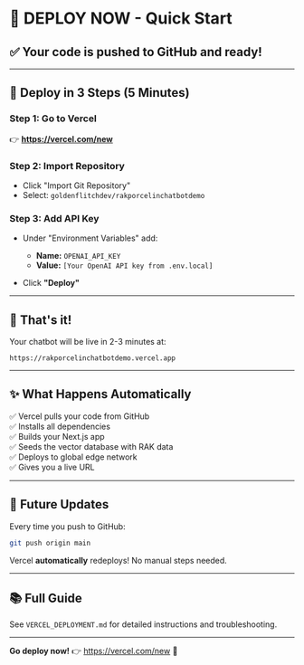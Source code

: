 # 🚀 DEPLOY NOW - Quick Start

## ✅ Your code is pushed to GitHub and ready!

---

## 📍 Deploy in 3 Steps (5 Minutes)

### Step 1: Go to Vercel
👉 **https://vercel.com/new**

### Step 2: Import Repository
- Click "Import Git Repository"
- Select: `goldenflitchdev/rakporcelinchatbotdemo`

### Step 3: Add API Key
- Under "Environment Variables" add:
  - **Name:** `OPENAI_API_KEY`
  - **Value:** `[Your OpenAI API key from .env.local]`
  
- Click **"Deploy"**

---

## 🎉 That's it!

Your chatbot will be live in 2-3 minutes at:
```
https://rakporcelinchatbotdemo.vercel.app
```

---

## ✨ What Happens Automatically

✅ Vercel pulls your code from GitHub  
✅ Installs all dependencies  
✅ Builds your Next.js app  
✅ Seeds the vector database with RAK data  
✅ Deploys to global edge network  
✅ Gives you a live URL  

---

## 🔄 Future Updates

Every time you push to GitHub:
```bash
git push origin main
```

Vercel **automatically** redeploys! No manual steps needed.

---

## 📚 Full Guide

See `VERCEL_DEPLOYMENT.md` for detailed instructions and troubleshooting.

---

**Go deploy now!** 👉 https://vercel.com/new 🚀

